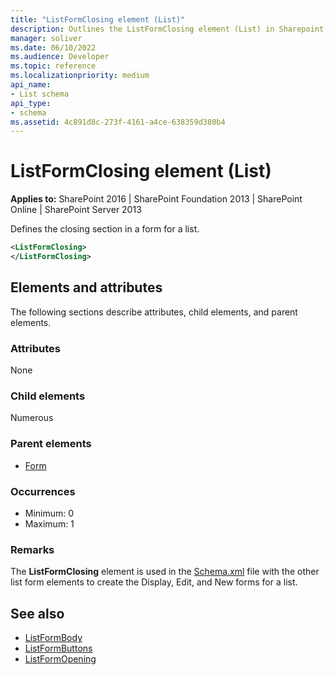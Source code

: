 ```yaml
---
title: "ListFormClosing element (List)"
description: Outlines the ListFormClosing element (List) in Sharepoint, which defines the closing section in a form for a list.
manager: soliver
ms.date: 06/10/2022
ms.audience: Developer
ms.topic: reference
ms.localizationpriority: medium
api_name:
- List schema
api_type:
- schema
ms.assetid: 4c891d8c-273f-4161-a4ce-638359d380b4
---
```


# ListFormClosing element (List)

**Applies to:** SharePoint 2016 | SharePoint Foundation 2013 | SharePoint Online | SharePoint Server 2013

Defines the closing section in a form for a list.

```XML
<ListFormClosing>
</ListFormClosing>
```

## Elements and attributes

The following sections describe attributes, child elements, and parent elements.

### Attributes

None

### Child elements

Numerous

### Parent elements

- [Form](form-element-list.md)

### Occurrences

- Minimum: 0
- Maximum: 1

### Remarks

The **ListFormClosing** element is used in the [Schema.xml](https://msdn.microsoft.com/library/c2f01064-80d8-47ee-b602-ecf4c480ac56%28Office.15%29.aspx) file with the other list form elements to create the Display, Edit, and New forms for a list.

## See also

- [ListFormBody](listformbody-element-list.md)
- [ListFormButtons](listformbuttons-element-list.md)
- [ListFormOpening](listformopening-element-list.md)
